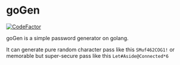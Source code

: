 # goGen
[![CodeFactor](https://www.codefactor.io/repository/github/piterpentester/gogen/badge)](https://www.codefactor.io/repository/github/piterpentester/gogen)
<p>goGen is a simple password generator on golang.</p>
<p>It can generate pure random character pass like this <code>SMuf462COG1!</code> or memorable but super-secure pass like this <code>Let#Aside@Connected*6</code></p>
